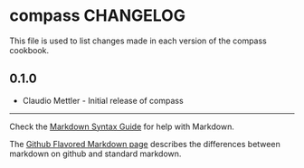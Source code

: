 compass CHANGELOG
=================

This file is used to list changes made in each version of the compass cookbook.

0.1.0
-----
- Claudio Mettler - Initial release of compass

- - -
Check the [Markdown Syntax Guide](http://daringfireball.net/projects/markdown/syntax) for help with Markdown.

The [Github Flavored Markdown page](http://github.github.com/github-flavored-markdown/) describes the differences between markdown on github and standard markdown.
